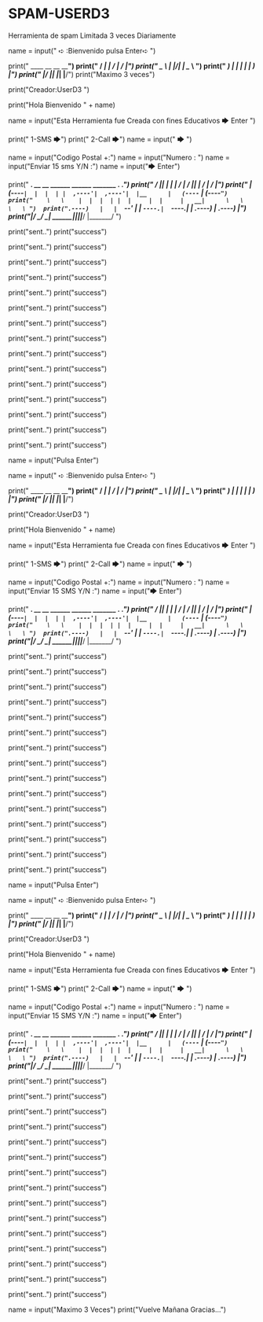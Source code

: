 # SPAM-USERD3
Herramienta de spam Limitada 3 veces Diariamente



name = input(" ➪ :Bienvenido pulsa Enter➪ ")

print("  ____    __  __   ____")
print(" / ___|  |  \/  | / ___|")
print(" \___ \  | |\/| | \___ \ ") 
print("  ___) | | |  | |  ___) |")
print(" |____/  |_|  |_| |____/")
print("Maximo 3 veces")                  

print("Creador:UserD3 ")
 
print("Hola Bienvenido " + name) 

name = input("Esta Herramienta fue Creada con fines Educativos 🡆 Enter ")

print(" 1-SMS  🡆")
print(" 2-Call 🡆")
name = input(" 🡆 ")

name = input("Codigo Postal +:")
name = input("Numero : ")
name = input("Enviar 15 sms Y/N :")
name = input("🡆 Enter")


print("     _______. __    __    ______   ______  _______      _______.     _______.")
print("   /       ||  |  |  |  /      | /      ||   ____|    /       |    /       |")
print("   |   (----`|  |  |  | |  ,----'|  ,----'|  |__      |   (----`   |   (----`")
print("    \   \    |  |  |  | |  |     |  |     |   __|      \   \        \   \ ") 
print(".----)   |   |  `--'  | |  `----.|  `----.|  |____ .----)   |   .----)   |")  
print("|_______/     \______/   \______| \______||_______||_______/    |_______/ ")










print("sent..")
print("success")







print("sent..")
print("success")







print("sent..")
print("success")








print("sent..")
print("success")







print("sent..")
print("success")







print("sent..")
print("success")







print("sent..")
print("success")







print("sent..")
print("success")






print("sent..")
print("success")







print("sent..")
print("success")






print("sent..")
print("success")







print("sent..")
print("success")






print("sent..")
print("success")






print("sent..")
print("success")






print("sent..")
print("success")

name = input("Pulsa Enter")

name = input(" ➪ :Bienvenido pulsa Enter➪ ")

print("  ____    __  __   ____")
print(" / ___|  |  \/  | / ___|")
print(" \___ \  | |\/| | \___ \ ") 
print("  ___) | | |  | |  ___) |")
print(" |____/  |_|  |_| |____/")


print("Creador:UserD3 ")
 
print("Hola Bienvenido " + name) 

name = input("Esta Herramienta fue Creada con fines Educativos 🡆 Enter ")

print(" 1-SMS  🡆")
print(" 2-Call 🡆")
name = input(" 🡆 ")

name = input("Codigo Postal +:")
name = input("Numero : ")
name = input("Enviar 15 SMS Y/N :")
name = input("🡆 Enter")



print("     _______. __    __    ______   ______  _______      _______.     _______.")
print("   /       ||  |  |  |  /      | /      ||   ____|    /       |    /       |")
print("   |   (----`|  |  |  | |  ,----'|  ,----'|  |__      |   (----`   |   (----`")
print("    \   \    |  |  |  | |  |     |  |     |   __|      \   \        \   \ ") 
print(".----)   |   |  `--'  | |  `----.|  `----.|  |____ .----)   |   .----)   |")  
print("|_______/     \______/   \______| \______||_______||_______/    |_______/ ")










print("sent..")
print("success")





print("sent..")
print("success")





print("sent..")
print("success")






print("sent..")
print("success")






print("sent..")
print("success")






print("sent..")
print("success")







print("sent..")
print("success")






print("sent..")
print("success")






print("sent..")
print("success")






print("sent..")
print("success")






print("sent..")
print("success")






print("sent..")
print("success")







print("sent..")
print("success")






print("sent..")
print("success")






print("sent..")
print("success")

name = input("Pulsa Enter")

name = input(" ➪ :Bienvenido pulsa Enter➪ ")

print("  ____    __  __   ____")
print(" / ___|  |  \/  | / ___|")
print(" \___ \  | |\/| | \___ \ ") 
print("  ___) | | |  | |  ___) |")
print(" |____/  |_|  |_| |____/")


print("Creador:UserD3 ")
 
print("Hola Bienvenido " + name) 

name = input("Esta Herramienta fue Creada con fines Educativos 🡆 Enter ")

print(" 1-SMS  🡆")
print(" 2-Call 🡆")
name = input(" 🡆 ")

name = input("Codigo Postal +:")
name = input("Numero : ")
name = input("Enviar 15 SMS Y/N :")
name = input("🡆 Enter")



print("     _______. __    __    ______   ______  _______      _______.     _______.")
print("   /       ||  |  |  |  /      | /      ||   ____|    /       |    /       |")
print("   |   (----`|  |  |  | |  ,----'|  ,----'|  |__      |   (----`   |   (----`")
print("    \   \    |  |  |  | |  |     |  |     |   __|      \   \        \   \ ") 
print(".----)   |   |  `--'  | |  `----.|  `----.|  |____ .----)   |   .----)   |")  
print("|_______/     \______/   \______| \______||_______||_______/    |_______/ ")










print("sent..")
print("success")






print("sent..")
print("success")







print("sent..")
print("success")





print("sent..")
print("success")













print("sent..")
print("success")









print("sent..")
print("success")









print("sent..")
print("success")









print("sent..")
print("success")












print("sent..")
print("success")








print("sent..")
print("success")







print("sent..")
print("success")







print("sent..")
print("success")






print("sent..")
print("success")





print("sent..")
print("success")





print("sent..")
print("success")

name = input("Maximo 3 Veces")
print("Vuelve Mañana Gracias...")
